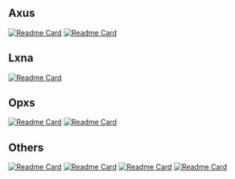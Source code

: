 ## Axus
[![Readme Card](https://github-readme-stats.vercel.app/api/pin/?username=omnius-labs&repo=axus-daemon-rs&theme=transparent)](https://github.com/omnius-labs/axus-daemon-rs)
[![Readme Card](https://github-readme-stats.vercel.app/api/pin/?username=omnius-labs&repo=axus-ui-desktop-cs&theme=transparent)](https://github.com/omnius-labs/axus-ui-desktop-cs)

## Lxna
[![Readme Card](https://github-readme-stats.vercel.app/api/pin/?username=omnius-labs&repo=lxna-cs&theme=transparent)](https://github.com/omnius-labs/lxna-cs)

## Opxs
[![Readme Card](https://github-readme-stats.vercel.app/api/pin/?username=omnius-labs&repo=opxs-apps-rs&theme=transparent)](https://github.com/omnius-labs/opxs-apps-rs)
[![Readme Card](https://github-readme-stats.vercel.app/api/pin/?username=omnius-labs&repo=opxs-web-ts&theme=transparent)](https://github.com/omnius-labs/opxs-web-ts)

## Others
[![Readme Card](https://github-readme-stats.vercel.app/api/pin/?username=lyrise&repo=image-classifier-cs&theme=transparent)](https://github.com/lyrise/image-classifier-cs)
[![Readme Card](https://github-readme-stats.vercel.app/api/pin/?username=lyrise&repo=tredir-rs&theme=transparent)](https://github.com/lyrise/tredir-rs)
[![Readme Card](https://github-readme-stats.vercel.app/api/pin/?username=lyrise&repo=uredir-rs&theme=transparent)](https://github.com/lyrise/uredir-rs)
[![Readme Card](https://github-readme-stats.vercel.app/api/pin/?username=lyrise&repo=fredir-rs&theme=transparent)](https://github.com/lyrise/fredir-rs)
